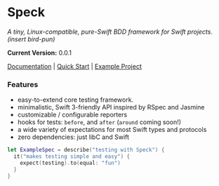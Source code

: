 Speck
========

_A tiny, Linux-compatible, pure-Swift BDD framework for Swift projects.
(insert bird-pun)_

**Current Version:** 0.0.1

[Documentation](/Docs/00-main.md) | [Quick Start](/Docs/02-running.md) | [Example Project](https://github.com/bppr/Speck.Example)

### Features
* easy-to-extend core testing framework.
* minimalistic, Swift 3-friendly API inspired by RSpec and Jasmine
* customizable / configurable reporters
* hooks for tests: `before`, and `after` (`around` coming soon!)
* a wide variety of expectations for most Swift types and protocols
* zero dependencies: just libC and Swift

```swift
let ExampleSpec = describe("testing with Speck") {
  it("makes testing simple and easy") {
    expect(testing).to(equal: "fun")
  }
}
```
